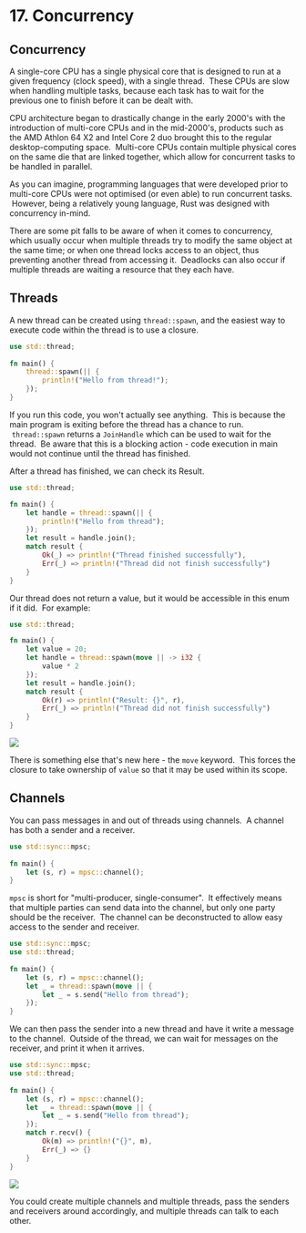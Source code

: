 # 17. Concurrency

## Concurrency

A single-core CPU has a single physical core that is designed to run at a given frequency (clock speed), with a single thread.  These CPUs are slow when handling multiple tasks, because each task has to wait for the previous one to finish before it can be dealt with.

CPU architecture began to drastically change in the early 2000's with the introduction of multi-core CPUs and in the mid-2000's, products such as the AMD Athlon 64 X2 and Intel Core 2 duo brought this to the regular desktop-computing space.  Multi-core CPUs contain multiple physical cores on the same die that are linked together, which allow for concurrent tasks to be handled in parallel.

As you can imagine, programming languages that were developed prior to multi-core CPUs were not optimised (or even able) to run concurrent tasks.  However, being a relatively young language, Rust was designed with concurrency in-mind.

There are some pit falls to be aware of when it comes to concurrency, which usually occur when multiple threads try to modify the same object at the same time; or when one thread locks access to an object, thus preventing another thread from accessing it.  Deadlocks can also occur if multiple threads are waiting a resource that they each have.

## Threads

A new thread can be created using `thread::spawn`, and the easiest way to execute code within the thread is to use a closure.

```rust
use std::thread;  
  
fn main() {  
    thread::spawn(|| {  
        println!("Hello from thread!");  
    });  
}
```

If you run this code, you won't actually see anything.  This is because the main program is exiting before the thread has a chance to run.  `thread::spawn` returns a `JoinHandle` which can be used to wait for the thread.  Be aware that this is a blocking action - code execution in main would not continue until the thread has finished.

After a thread has finished, we can check its Result.

```rust
use std::thread;

fn main() {  
    let handle = thread::spawn(|| {  
        println!("Hello from thread");  
    });  
    let result = handle.join();  
    match result {  
        Ok(_) => println!("Thread finished successfully"),  
        Err(_) => println!("Thread did not finish successfully")  
    }  
}
```

Our thread does not return a value, but it would be accessible in this enum if it did.  For example:

```rust
use std::thread;

fn main() {  
    let value = 20;  
    let handle = thread::spawn(move || -> i32 {  
        value * 2  
    });  
    let result = handle.join();  
    match result {  
        Ok(r) => println!("Result: {}", r),  
        Err(_) => println!("Thread did not finish successfully")  
    }  
}
```

![](https://files.cdn.thinkific.com/file_uploads/584845/images/4c6/74d/eb1/move-result.png)

There is something else that's new here - the `move` keyword.  This forces the closure to take ownership of `value` so that it may be used within its scope.

## Channels

You can pass messages in and out of threads using channels.  A channel has both a sender and a receiver.

```rust
use std::sync::mpsc;  
  
fn main() {  
    let (s, r) = mpsc::channel();  
}
```

`mpsc` is short for "multi-producer, single-consumer".  It effectively means that multiple parties can send data into the channel, but only one party should be the receiver.  The channel can be deconstructed to allow easy access to the sender and receiver.

```rust
use std::sync::mpsc;  
use std::thread;  
  
fn main() {  
    let (s, r) = mpsc::channel();  
    let _ = thread::spawn(move || {  
        let _ = s.send("Hello from thread");  
    });  
}
```

We can then pass the sender into a new thread and have it write a message to the channel.  Outside of the thread, we can wait for messages on the receiver, and print it when it arrives.

```rust
use std::sync::mpsc;  
use std::thread;  
  
fn main() {  
    let (s, r) = mpsc::channel();  
    let _ = thread::spawn(move || {  
        let _ = s.send("Hello from thread");  
    });  
    match r.recv() {  
        Ok(m) => println!("{}", m),  
        Err(_) => {}  
    }  
}
```

![](https://files.cdn.thinkific.com/file_uploads/584845/images/6d8/b2b/da0/receive.png)

You could create multiple channels and multiple threads, pass the senders and receivers around accordingly, and multiple threads can talk to each other.